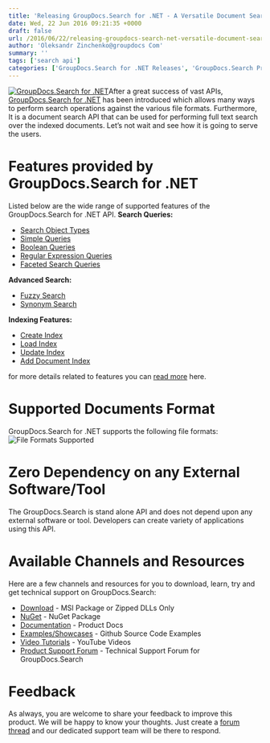 ```yaml
---
title: 'Releasing GroupDocs.Search for .NET - A Versatile Document Search API'
date: Wed, 22 Jun 2016 09:21:35 +0000
draft: false
url: /2016/06/22/releasing-groupdocs-search-net-versatile-document-search-api/
author: 'Oleksandr Zinchenko@groupdocs Com'
summary: ''
tags: ['search api']
categories: ['GroupDocs.Search for .NET Releases', 'GroupDocs.Search Product Family']
---
```


[![GroupDocs.Search for .NET](http://blog.groupdocs.com/wp-content/uploads/sites/4/2017/04/groupdocs-search-net.png)](https://www.groupdocs.com/products/search/net)After a great success of vast APIs, [GroupDocs.Search for .NET](http://www.groupdocs.com/products/search/net) has been introduced which allows many ways to perform search operations against the various file formats. Furthermore, It is a document search API that can be used for performing full text search over the indexed documents. Let’s not wait and see how it is going to serve the users.

# Features provided by GroupDocs.Search for .NET

Listed below are the wide range of supported features of the GroupDocs.Search for .NET API. **Search Queries:**

*   [Search Object Types](http://www.groupdocs.com/docs/display/searchnet/Features+Overview#FeaturesOverview-Searchforgivenobjecttypes)
*   [Simple Queries](https://docs.groupdocs.com/search/net)
*   [Boolean Queries](http://www.groupdocs.com/docs/display/searchnet/Boolean+Search "Boolean Queries")
*   [Regular Expression Queries](https://docs.groupdocs.com/search/net "Regular Expression Query")
*   [Faceted Search Queries](http://www.groupdocs.com/docs/display/searchnet/Faceted+Search "Faceted Search Query")

**Advanced Search:**

*   [Fuzzy Search](http://www.groupdocs.com/docs/display/searchnet/Fuzzy+Search "Fuzzy Search")
*   [Synonym Search](http://www.groupdocs.com/docs/display/searchnet/Synonym+Search "Synonym Search")

**Indexing Features:**

*   [Create Index](https://docs.groupdocs.com/search/net "Create Index")
*   [Load Index](https://docs.groupdocs.com/search/net "Loading Index")
*   [Update Index](https://docs.groupdocs.com/search/net "Update Index")
*   [Add Document Index](https://docs.groupdocs.com/search/net "Add Document Index")

for more details related to features you can [read more](http://www.groupdocs.com/docs/display/searchnet/Features+Overview "GroupDocs.Search Features") here.

# Supported Documents Format

GroupDocs.Search for .NET supports the following file formats: ![File Formats Supported](https://blog.groupdocs.com/wp-content/uploads/sites/4/2016/06/Screenshot_2.jpg)

# Zero Dependency on any External Software/Tool

The GroupDocs.Search is stand alone API and does not depend upon any external software or tool. Developers can create variety of applications using this API.

# Available Channels and Resources

Here are a few channels and resources for you to download, learn, try and get technical support on GroupDocs.Search:

*   [Download](http://groupdocs.com/Community/files/8/.net-libraries/groupdocs_search_for_.net/category1057.aspx) - MSI Package or Zipped DLLs Only
*   [NuGet](https://www.nuget.org/packages/groupdocs-search-dotnet/1.0.0) - NuGet Package
*   [Documentation](http://www.groupdocs.com/docs/display/searchnet/Getting+Started) - Product Docs
*   [Examples/Showcases](https://github.com/groupdocs-search/GroupDocs.Search-for-.NET) - Github Source Code Examples
*   [Video Tutorials](https://www.youtube.com/playlist?list=PL25CTxMCj5vMZGPsZX-FCtRM_UBXdLT9h) - YouTube Videos
*   [Product Support Forum](http://www.groupdocs.com/Community/forums/groupdocs.search-product-family/52/showforum.aspx) - Technical Support Forum for GroupDocs.Search

# Feedback

As always, you are welcome to share your feedback to improve this product. We will be happy to know your thoughts. Just create a [forum thread](http://www.groupdocs.com/Community/forums/groupdocs.search-product-family/52/showforum.aspx) and our dedicated support team will be there to respond.




